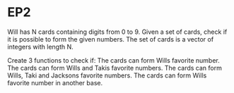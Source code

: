# EP2

Will has N cards containing digits from 0 to 9.
Given a set of cards, check if it is possible to form the given numbers.
The set of cards is a vector of integers with length N.

Create 3 functions to check if:
The cards can form Wills favorite number.
The cards can form Wills and Takis favorite numbers.
The cards can form Wills, Taki and Jacksons favorite numbers.
The cards can form Wills favorite number in another base.

